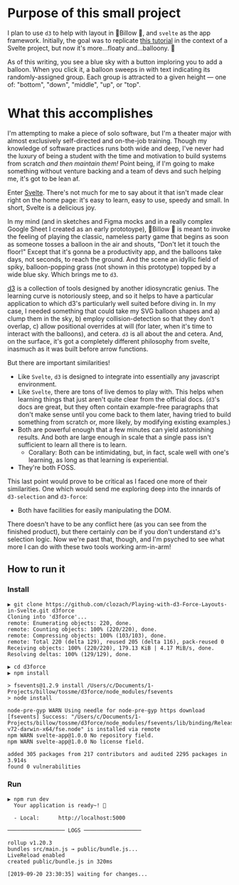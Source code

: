 # Purpose of this small project

I plan to use `d3` to help with layout in 🎈Billow 🎈, and `svelte` as the app framework. Initially, the goal was to replicate [this tutorial](http://www.puzzlr.org/force-directed-graph-minimal-working-example/) in the context of a Svelte project, but now it's more…floaty and…balloony. 😬

As of this writing, you see a blue sky with a button imploring you to add a balloon. When you click it, a balloon sweeps in with text indicating its randomly-assigned group. Each group is attracted to a given height — one of: "bottom", "down", "middle", "up", or "top".

# What this accomplishes

I'm attempting to make a piece of solo software, but I'm a theater major with almost exclusively self-directed and on-the-job training. Though my knowledge of software practices runs both wide and deep, I've never had the luxury of being a student with the time and motivation to build systems from scratch _and then maintain them!_ Point being, if I'm going to make something without venture backing and a team of devs and such helping me, it's got to be lean af.

Enter [Svelte](https://svelte.dev). There's not much for me to say about it that isn't made clear right on the home page: it's easy to learn, easy to use, speedy and small. In short, Svelte is a delicious joy.

In my mind (and in sketches and Figma mocks and in a really complex Google Sheet I created as an early prototoype), 🎈Billow 🎈 is meant to invoke the feeling of playing the classic, nameless party game that begins as soon as someone tosses a balloon in the air and shouts, "Don't let it touch the floor!" Except that it's gonna be a productivity app, and the balloons take days, not seconds, to reach the ground. And the scene an idyllic field of spiky, balloon-popping grass (not shown in this prototype) topped by a wide blue sky. Which brings me to `d3`.

[d3](https://d3js.org) is a collection of tools designed by another idiosyncratic genius. The learning curve is notoriously steep, and so it helps to have a particular application to which d3's particularly well suited before diving in. In my case, I needed something that could take my SVG balloon shapes and a) clump them in the sky, b) employ collision-detection so that they don't overlap, c) allow positional overrides at will (for later, when it's time to interact with the balloons), and cetera. `d3` is all about the and cetera. And, on the surface, it's got a completely different philosophy from svelte, inasmuch as it was built before arrow functions.

But there are important similarities!

* Like `Svelte`, `d3` is designed to integrate into essentially any javascript environment.
* Like `Svelte`, there are tons of live demos to play with. This helps when learning things that just aren't quite clear from the official docs. (`d3`'s docs are great, but they often contain example-free paragraphs that don't make sense until you come back to them later, having tried to build something from scratch or, more likely, by modifying existing examples.)
* Both are powerful enough that a few minutes can yield astonishing results. And both are large enough in scale that a single pass isn't sufficient to learn all there is to learn.
  * Corallary: Both can be intimidating, but, in fact, scale well with one's learning, as long as that learning is experiential.
* They're both FOSS.

This last point would prove to be critical as I faced one more of their similarities. One which would send me exploring deep into the innards of `d3-selection` and `d3-force`:

* Both have facilities for easily manipulating the DOM.

There doesn't have to be any conflict here (as you can see from the finished product), but there certainly *can* be if you don't understand `d3`'s selection logic. Now we're past that, though, and I'm psyched to see what more I can do with these two tools working arm-in-arm!

## How to run it

### Install

```
▶ git clone https://github.com/clozach/Playing-with-d3-Force-Layouts-in-Svelte.git d3force
Cloning into 'd3force'...
remote: Enumerating objects: 220, done.
remote: Counting objects: 100% (220/220), done.
remote: Compressing objects: 100% (103/103), done.
remote: Total 220 (delta 129), reused 205 (delta 116), pack-reused 0
Receiving objects: 100% (220/220), 179.13 KiB | 4.17 MiB/s, done.
Resolving deltas: 100% (129/129), done.

```

```
▶ cd d3force
▶ npm install

> fsevents@1.2.9 install /Users/c/Documents/1-Projects/billow/tossme/d3force/node_modules/fsevents
> node install

node-pre-gyp WARN Using needle for node-pre-gyp https download 
[fsevents] Success: "/Users/c/Documents/1-Projects/billow/tossme/d3force/node_modules/fsevents/lib/binding/Release/node-v72-darwin-x64/fse.node" is installed via remote
npm WARN svelte-app@1.0.0 No repository field.
npm WARN svelte-app@1.0.0 No license field.

added 305 packages from 217 contributors and audited 2295 packages in 3.914s
found 0 vulnerabilities
```

### Run

```
▶ npm run dev
  Your application is ready~! 🚀

  - Local:      http://localhost:5000

────────────────── LOGS ──────────────────

rollup v1.20.3
bundles src/main.js → public/bundle.js...
LiveReload enabled
created public/bundle.js in 320ms

[2019-09-20 23:30:35] waiting for changes...

```
